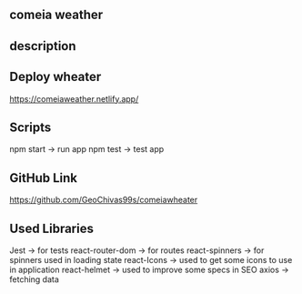 ## comeia weather

## description


## Deploy wheater
https://comeiaweather.netlify.app/

## Scripts
npm start -> run  app
npm test ->  test app


## GitHub Link
https://github.com/GeoChivas99s/comeiawheater

## Used Libraries
Jest -> for tests
react-router-dom -> for routes
react-spinners -> for spinners used in loading state
react-Icons -> used to get some icons to use in application
react-helmet -> used to improve some specs in SEO
axios -> fetching data 

